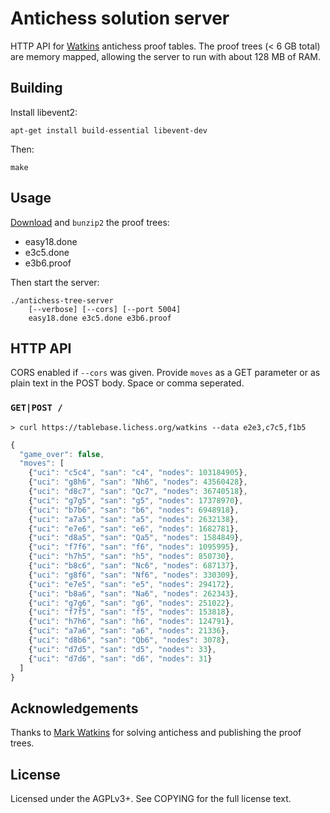 Antichess solution server
=========================

HTTP API for [Watkins](http://magma.maths.usyd.edu.au/~watkins/LOSING_CHESS/index.html)
antichess proof tables. The proof trees (< 6 GB total) are memory mapped,
allowing the server to run with about 128 MB of RAM.

Building
--------

Install libevent2:

    apt-get install build-essential libevent-dev

Then:

    make

Usage
-----

[Download](http://magma.maths.usyd.edu.au/~watkins/LOSING_CHESS/index.html)
and `bunzip2` the proof trees:

* easy18.done
* e3c5.done
* e3b6.proof

Then start the server:

    ./antichess-tree-server
        [--verbose] [--cors] [--port 5004]
        easy18.done e3c5.done e3b6.proof

HTTP API
--------

CORS enabled if `--cors` was given. Provide `moves` as a GET parameter or as
plain text in the POST body. Space or comma seperated.

### `GET|POST /`

```
> curl https://tablebase.lichess.org/watkins --data e2e3,c7c5,f1b5
```

```javascript
{
  "game_over": false,
  "moves": [
    {"uci": "c5c4", "san": "c4", "nodes": 103184905},
    {"uci": "g8h6", "san": "Nh6", "nodes": 43560428},
    {"uci": "d8c7", "san": "Qc7", "nodes": 36740518},
    {"uci": "g7g5", "san": "g5", "nodes": 17378970},
    {"uci": "b7b6", "san": "b6", "nodes": 6948918},
    {"uci": "a7a5", "san": "a5", "nodes": 2632138},
    {"uci": "e7e6", "san": "e6", "nodes": 1682781},
    {"uci": "d8a5", "san": "Qa5", "nodes": 1584849},
    {"uci": "f7f6", "san": "f6", "nodes": 1095995},
    {"uci": "h7h5", "san": "h5", "nodes": 850730},
    {"uci": "b8c6", "san": "Nc6", "nodes": 687137},
    {"uci": "g8f6", "san": "Nf6", "nodes": 330309},
    {"uci": "e7e5", "san": "e5", "nodes": 294172},
    {"uci": "b8a6", "san": "Na6", "nodes": 262343},
    {"uci": "g7g6", "san": "g6", "nodes": 251022},
    {"uci": "f7f5", "san": "f5", "nodes": 153818},
    {"uci": "h7h6", "san": "h6", "nodes": 124791},
    {"uci": "a7a6", "san": "a6", "nodes": 21336},
    {"uci": "d8b6", "san": "Qb6", "nodes": 3078},
    {"uci": "d7d5", "san": "d5", "nodes": 33},
    {"uci": "d7d6", "san": "d6", "nodes": 31}
  ]
}
```

Acknowledgements
----------------

Thanks to [Mark Watkins](http://magma.maths.usyd.edu.au/~watkins/)
for solving antichess and publishing the proof trees.

License
-------

Licensed under the AGPLv3+. See COPYING for the full license text.
